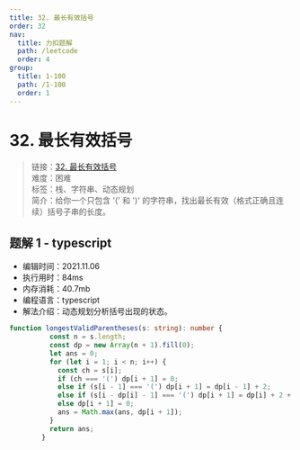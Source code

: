 ```yaml
---
title: 32. 最长有效括号
order: 32
nav:
  title: 力扣题解
  path: /leetcode
  order: 4
group:
  title: 1-100
  path: /1-100
  order: 1
---
```


# 32. 最长有效括号
    
> 链接：[32. 最长有效括号](https://leetcode-cn.com/problems/longest-valid-parentheses/)  
> 难度：困难  
> 标签：栈、字符串、动态规划  
> 简介：给你一个只包含 '(' 和 ')' 的字符串，找出最长有效（格式正确且连续）括号子串的长度。
      
## 题解 1 - typescript
- 编辑时间：2021.11.06
- 执行用时：84ms
- 内存消耗：40.7mb
- 编程语言：typescript
- 解法介绍：动态规划分析括号出现的状态。
```typescript
function longestValidParentheses(s: string): number {
          const n = s.length;
          const dp = new Array(n + 1).fill(0);
          let ans = 0;
          for (let i = 1; i < n; i++) {
            const ch = s[i];
            if (ch === '(') dp[i + 1] = 0;
            else if (s[i - 1] === '(') dp[i + 1] = dp[i - 1] + 2;
            else if (s[i - dp[i] - 1] === '(') dp[i + 1] = dp[i] + 2 + dp[i - dp[i] - 1];
            else dp[i + 1] = 0;
            ans = Math.max(ans, dp[i + 1]);
          }
          return ans;
        }
        
```

      